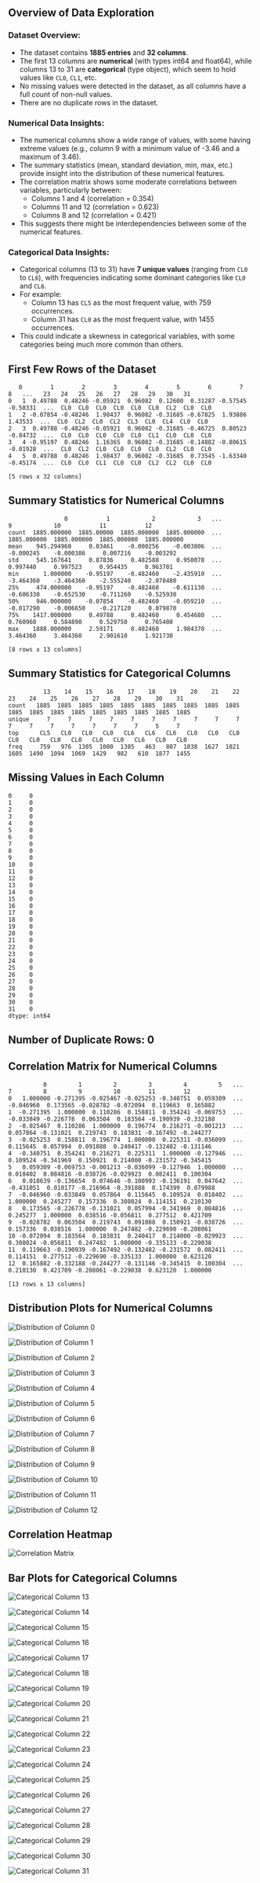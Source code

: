 ## Overview of Data Exploration

### Dataset Overview:
- The dataset contains **1885 entries** and **32 columns**.
- The first 13 columns are **numerical** (with types int64 and float64), while columns 13 to 31 are **categorical** (type object), which seem to hold values like `CL0`, `CL1`, etc.
- No missing values were detected in the dataset, as all columns have a full count of non-null values.
- There are no duplicate rows in the dataset.

### Numerical Data Insights:
- The numerical columns show a wide range of values, with some having extreme values (e.g., column 9 with a minimum value of -3.46 and a maximum of 3.46).
- The summary statistics (mean, standard deviation, min, max, etc.) provide insight into the distribution of these numerical features.
- The correlation matrix shows some moderate correlations between variables, particularly between:
  - Columns 1 and 4 (correlation = 0.354)
  - Columns 11 and 12 (correlation = 0.623)
  - Columns 8 and 12 (correlation = 0.421)
- This suggests there might be interdependencies between some of the numerical features.

### Categorical Data Insights:
- Categorical columns (13 to 31) have **7 unique values** (ranging from `CL0` to `CL6`), with frequencies indicating some dominant categories like `CL0` and `CL6`.
- For example:
  - Column 13 has `CL5` as the most frequent value, with 759 occurrences.
  - Column 31 has `CL0` as the most frequent value, with 1455 occurrences.
- This could indicate a skewness in categorical variables, with some categories being much more common than others.

## First Few Rows of the Dataset

```plaintext
   0        1        2        3        4        5        6        7        8   ...   23   24   25   26   27   28   29   30   31
0   1  0.49788  0.48246 -0.05921  0.96082  0.12600  0.31287 -0.57545 -0.58331  ...  CL0  CL0  CL0  CL0  CL0  CL0  CL2  CL0  CL0
1   2 -0.07854 -0.48246  1.98437  0.96082 -0.31685 -0.67825  1.93886  1.43533  ...  CL0  CL2  CL0  CL2  CL3  CL0  CL4  CL0  CL0
2   3  0.49788 -0.48246 -0.05921  0.96082 -0.31685 -0.46725  0.80523 -0.84732  ...  CL0  CL0  CL0  CL0  CL0  CL1  CL0  CL0  CL0
3   4 -0.95197  0.48246  1.16365  0.96082 -0.31685 -0.14882 -0.80615 -0.01928  ...  CL0  CL2  CL0  CL0  CL0  CL0  CL2  CL0  CL0
4   5  0.49788  0.48246  1.98437  0.96082 -0.31685  0.73545 -1.63340 -0.45174  ...  CL0  CL0  CL1  CL0  CL0  CL2  CL2  CL0  CL0

[5 rows x 32 columns]
```

## Summary Statistics for Numerical Columns

```plaintext
                0           1            2            3   ...           9            10           11           12
count  1885.000000  1885.00000  1885.000000  1885.000000  ...  1885.000000  1885.000000  1885.000000  1885.000000
mean    945.294960     0.03461    -0.000256    -0.003806  ...    -0.000245    -0.000386     0.007216    -0.003292
std     545.167641     0.87836     0.482588     0.950078  ...     0.997440     0.997523     0.954435     0.963701
min       1.000000    -0.95197    -0.482460    -2.435910  ...    -3.464360    -3.464360    -2.555240    -2.078480
25%     474.000000    -0.95197    -0.482460    -0.611130  ...    -0.606330    -0.652530    -0.711260    -0.525930
50%     946.000000    -0.07854    -0.482460    -0.059210  ...    -0.017290    -0.006650    -0.217120     0.079870
75%    1417.000000     0.49788     0.482460     0.454680  ...     0.760960     0.584890     0.529750     0.765400
max    1888.000000     2.59171     0.482460     1.984370  ...     3.464360     3.464360     2.901610     1.921730

[8 rows x 13 columns]
```

## Summary Statistics for Categorical Columns

```plaintext
          13    14    15    16    17    18    19    20    21    22    23    24    25    26    27    28    29    30    31
count   1885  1885  1885  1885  1885  1885  1885  1885  1885  1885  1885  1885  1885  1885  1885  1885  1885  1885  1885
unique     7     7     7     7     7     7     7     7     7     7     7     7     7     7     7     7     7     5     7
top      CL5   CL0   CL0   CL0   CL6   CL6   CL6   CL0   CL0   CL0   CL0   CL0   CL0   CL0   CL0   CL0   CL6   CL0   CL0
freq     759   976  1305  1000  1385   463   807  1038  1627  1021  1605  1490  1094  1069  1429   982   610  1877  1455
```

## Missing Values in Each Column

```plaintext
0     0
1     0
2     0
3     0
4     0
5     0
6     0
7     0
8     0
9     0
10    0
11    0
12    0
13    0
14    0
15    0
16    0
17    0
18    0
19    0
20    0
21    0
22    0
23    0
24    0
25    0
26    0
27    0
28    0
29    0
30    0
31    0
dtype: int64
```

## Number of Duplicate Rows: 0

## Correlation Matrix for Numerical Columns

```plaintext
          0         1         2         3         4         5   ...        7         8         9         10        11        12
0   1.000000 -0.271395 -0.025467 -0.025253 -0.340751  0.059309  ... -0.046960  0.173565 -0.028782 -0.072094  0.119663  0.165882
1  -0.271395  1.000000  0.110286  0.158811  0.354241 -0.069753  ... -0.033849 -0.226778  0.063504  0.183564 -0.190939 -0.332188
2  -0.025467  0.110286  1.000000  0.196774  0.216271 -0.001213  ...  0.057864 -0.131021  0.219743  0.183831 -0.167492 -0.244277
3  -0.025253  0.158811  0.196774  1.000000  0.225311 -0.036099  ...  0.115645  0.057994  0.091088  0.240417 -0.132482 -0.131146
4  -0.340751  0.354241  0.216271  0.225311  1.000000 -0.127946  ...  0.109524 -0.341969  0.150921  0.214000 -0.231572 -0.345415
5   0.059309 -0.069753 -0.001213 -0.036099 -0.127946  1.000000  ...  0.018402  0.084816 -0.038726 -0.029923  0.082411  0.100304
6   0.018639 -0.136654  0.074646 -0.100993 -0.136191  0.047642  ... -0.431051  0.010177 -0.216964 -0.391088  0.174399  0.079988
7  -0.046960 -0.033849  0.057864  0.115645  0.109524  0.018402  ...  1.000000  0.245277  0.157336  0.308024  0.114151  0.210130
8   0.173565 -0.226778 -0.131021  0.057994 -0.341969  0.084816  ...  0.245277  1.000000  0.038516 -0.056811  0.277512  0.421709
9  -0.028782  0.063504  0.219743  0.091088  0.150921 -0.038726  ...  0.157336  0.038516  1.000000  0.247482 -0.229690 -0.208061
10 -0.072094  0.183564  0.183831  0.240417  0.214000 -0.029923  ...  0.308024 -0.056811  0.247482  1.000000 -0.335133 -0.229038
11  0.119663 -0.190939 -0.167492 -0.132482 -0.231572  0.082411  ...  0.114151  0.277512 -0.229690 -0.335133  1.000000  0.623120
12  0.165882 -0.332188 -0.244277 -0.131146 -0.345415  0.100304  ...  0.210130  0.421709 -0.208061 -0.229038  0.623120  1.000000

[13 rows x 13 columns]
```

## Distribution Plots for Numerical Columns
![Distribution of Column 0](distribution_column_0.png)

![Distribution of Column 1](distribution_column_1.png)

![Distribution of Column 2](distribution_column_2.png)

![Distribution of Column 3](distribution_column_3.png)

![Distribution of Column 4](distribution_column_4.png)

![Distribution of Column 5](distribution_column_5.png)

![Distribution of Column 6](distribution_column_6.png)

![Distribution of Column 7](distribution_column_7.png)

![Distribution of Column 8](distribution_column_8.png)

![Distribution of Column 9](distribution_column_9.png)

![Distribution of Column 10](distribution_column_10.png)

![Distribution of Column 11](distribution_column_11.png)

![Distribution of Column 12](distribution_column_12.png)

## Correlation Heatmap
![Correlation Matrix](correlation_matrix.png)

## Bar Plots for Categorical Columns
![Categorical Column 13](categorical_column_13.png)

![Categorical Column 14](categorical_column_14.png)

![Categorical Column 15](categorical_column_15.png)

![Categorical Column 16](categorical_column_16.png)

![Categorical Column 17](categorical_column_17.png)

![Categorical Column 18](categorical_column_18.png)

![Categorical Column 19](categorical_column_19.png)

![Categorical Column 20](categorical_column_20.png)

![Categorical Column 21](categorical_column_21.png)

![Categorical Column 22](categorical_column_22.png)

![Categorical Column 23](categorical_column_23.png)

![Categorical Column 24](categorical_column_24.png)

![Categorical Column 25](categorical_column_25.png)

![Categorical Column 26](categorical_column_26.png)

![Categorical Column 27](categorical_column_27.png)

![Categorical Column 28](categorical_column_28.png)

![Categorical Column 29](categorical_column_29.png)

![Categorical Column 30](categorical_column_30.png)

![Categorical Column 31](categorical_column_31.png)

